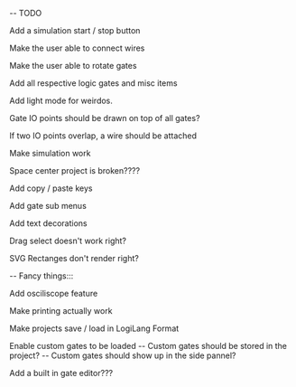 -- TODO

Add a simulation start / stop button 

Make the user able to connect wires

Make the user able to rotate gates

Add all respective logic gates and misc items 

Add light mode for weirdos.

Gate IO points should be drawn on top of all gates?

If two IO points overlap, a wire should be attached

Make simulation work

Space center project is broken????

Add copy / paste keys

Add gate sub menus

Add text decorations

Drag select doesn't work right?

SVG Rectanges don't render right?

-- Fancy things:::

Add osciliscope feature 

Make printing actually work

Make projects save / load in LogiLang Format

Enable custom gates to be loaded 
-- Custom gates should be stored in the project?
-- Custom gates should show up in the side pannel?

Add a built in gate editor???


